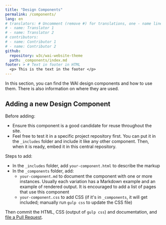 ```yaml
---
title: "Design Components"
permalink: /components/
lang: en
# translators: # Uncomment (remove #) for translations, one - name line per translator.
# - name: Translator 1
# - name: Translator 2
# contributors:
# - name: Contributor 1
# - name: Contributor 2
github:
  repository: w3c/wai-website-theme
  path: _components/index.md
footer: > # Text in footer in HTML
  <p> This is the text in the footer </p>
---
```



In this section, you can find the WAI design components and how to use them. There is also information on where they are used.

## Adding a new Design Component

Before adding: 

* Ensure this component is a good candidate for reuse throughout the site. 
* Feel free to test it in a specific project repository first. You can put it in the `_includes` folder and include it like any other component. Then, when it is ready, embed it in this central repository.

Steps to add:

* In the `_includes` folder, add `your-component.html` to describe the markup
* In the `_components` folder, add:
  *  `your-component.md` to document the component with one or more instances. Usually each variation has a Markdown example and an example of rendered output. It is encouraged to add a list of pages that use this component
  *  `your-component.css` to add CSS (if it's in `_components`, it will get included; manually run `gulp css` to update the CSS file)

Then commit the HTML, CSS (output of `gulp css`) and documentation, and [file a Pull Request](https://github.com/w3c/wai-website-theme/compare).
